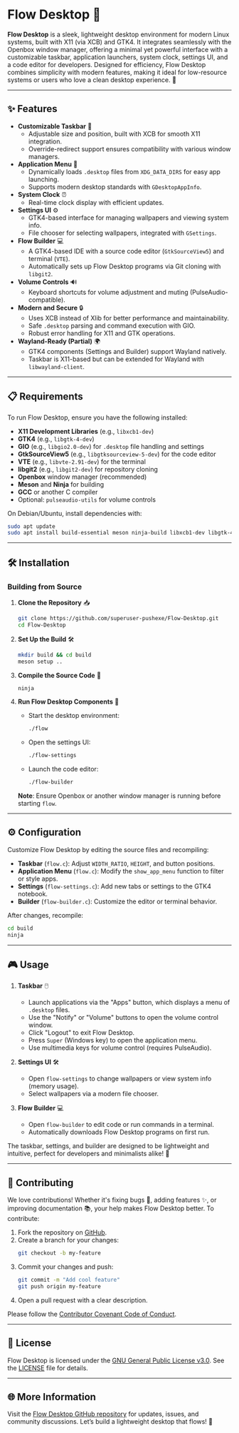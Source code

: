 # Flow Desktop 🚀

**Flow Desktop** is a sleek, lightweight desktop environment for modern Linux systems, built with X11 (via XCB) and GTK4. It integrates seamlessly with the Openbox window manager, offering a minimal yet powerful interface with a customizable taskbar, application launchers, system clock, settings UI, and a code editor for developers. Designed for efficiency, Flow Desktop combines simplicity with modern features, making it ideal for low-resource systems or users who love a clean desktop experience. 🌟

---

## ✨ Features

- **Customizable Taskbar** 📏
  - Adjustable size and position, built with XCB for smooth X11 integration.
  - Override-redirect support ensures compatibility with various window managers.
- **Application Menu** 📂
  - Dynamically loads `.desktop` files from `XDG_DATA_DIRS` for easy app launching.
  - Supports modern desktop standards with `GDesktopAppInfo`.
- **System Clock** ⏰
  - Real-time clock display with efficient updates.
- **Settings UI** ⚙️
  - GTK4-based interface for managing wallpapers and viewing system info.
  - File chooser for selecting wallpapers, integrated with `GSettings`.
- **Flow Builder** 💻
  - A GTK4-based IDE with a source code editor (`GtkSourceView5`) and terminal (`VTE`).
  - Automatically sets up Flow Desktop programs via Git cloning with `libgit2`.
- **Volume Controls** 🔊
  - Keyboard shortcuts for volume adjustment and muting (PulseAudio-compatible).
- **Modern and Secure** 🔒
  - Uses XCB instead of Xlib for better performance and maintainability.
  - Safe `.desktop` parsing and command execution with GIO.
  - Robust error handling for X11 and GTK operations.
- **Wayland-Ready (Partial)** 🌍
  - GTK4 components (Settings and Builder) support Wayland natively.
  - Taskbar is X11-based but can be extended for Wayland with `libwayland-client`.

---

## 📋 Requirements

To run Flow Desktop, ensure you have the following installed:

- **X11 Development Libraries** (e.g., `libxcb1-dev`)
- **GTK4** (e.g., `libgtk-4-dev`)
- **GIO** (e.g., `libgio2.0-dev`) for `.desktop` file handling and settings
- **GtkSourceView5** (e.g., `libgtksourceview-5-dev`) for the code editor
- **VTE** (e.g., `libvte-2.91-dev`) for the terminal
- **libgit2** (e.g., `libgit2-dev`) for repository cloning
- **Openbox** window manager (recommended)
- **Meson** and **Ninja** for building
- **GCC** or another C compiler
- Optional: `pulseaudio-utils` for volume controls

On Debian/Ubuntu, install dependencies with:
```bash
sudo apt update
sudo apt install build-essential meson ninja-build libxcb1-dev libgtk-4-dev libgio2.0-dev libgtksourceview-5-dev libvte-2.91-dev libgit2-dev openbox pulseaudio-utils
```

---

## 🛠️ Installation

### Building from Source

1. **Clone the Repository** 📥
   ```bash
   git clone https://github.com/superuser-pushexe/Flow-Desktop.git
   cd Flow-Desktop
   ```

2. **Set Up the Build** 🛠️
   ```bash
   mkdir build && cd build
   meson setup ..
   ```

3. **Compile the Source Code** 🔨
   ```bash
   ninja
   ```

4. **Run Flow Desktop Components** 🚀
   - Start the desktop environment:
     ```bash
     ./flow
     ```
   - Open the settings UI:
     ```bash
     ./flow-settings
     ```
   - Launch the code editor:
     ```bash
     ./flow-builder
     ```

   **Note**: Ensure Openbox or another window manager is running before starting `flow`.

---

## ⚙️ Configuration

Customize Flow Desktop by editing the source files and recompiling:

- **Taskbar** (`flow.c`): Adjust `WIDTH_RATIO`, `HEIGHT`, and button positions.
- **Application Menu** (`flow.c`): Modify the `show_app_menu` function to filter or style apps.
- **Settings** (`flow-settings.c`): Add new tabs or settings to the GTK4 notebook.
- **Builder** (`flow-builder.c`): Customize the editor or terminal behavior.

After changes, recompile:
```bash
cd build
ninja
```

---

## 🎮 Usage

1. **Taskbar** 🖱️
   - Launch applications via the "Apps" button, which displays a menu of `.desktop` files.
   - Use the "Notify" or "Volume" buttons to open the volume control window.
   - Click "Logout" to exit Flow Desktop.
   - Press `Super` (Windows key) to open the application menu.
   - Use multimedia keys for volume control (requires PulseAudio).

2. **Settings UI** 🛠️
   - Open `flow-settings` to change wallpapers or view system info (memory usage).
   - Select wallpapers via a modern file chooser.

3. **Flow Builder** 💻
   - Open `flow-builder` to edit code or run commands in a terminal.
   - Automatically downloads Flow Desktop programs on first run.

The taskbar, settings, and builder are designed to be lightweight and intuitive, perfect for developers and minimalists alike! 🌈

---

## 🤝 Contributing

We love contributions! Whether it's fixing bugs 🐛, adding features ✨, or improving documentation 📚, your help makes Flow Desktop better. To contribute:

1. Fork the repository on [GitHub](https://github.com/superuser-pushexe/Flow-Desktop).
2. Create a branch for your changes:
   ```bash
   git checkout -b my-feature
   ```
3. Commit your changes and push:
   ```bash
   git commit -m "Add cool feature"
   git push origin my-feature
   ```
4. Open a pull request with a clear description.

Please follow the [Contributor Covenant Code of Conduct](CODE_OF_CONDUCT.md).

---

## 📜 License

Flow Desktop is licensed under the [GNU General Public License v3.0](LICENSE). See the [LICENSE](LICENSE) file for details.

---

## 🌐 More Information

Visit the [Flow Desktop GitHub repository](https://github.com/superuser-pushexe/Flow-Desktop) for updates, issues, and community discussions. Let’s build a lightweight desktop that flows! 🌊

